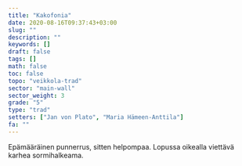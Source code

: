 ```yaml
---
title: "Kakofonia"
date: 2020-08-16T09:37:43+03:00
slug: ""
description: ""
keywords: []
draft: false
tags: []
math: false
toc: false
topo: "veikkola-trad"
sector: "main-wall"
sector_weight: 3
grade: "5"
type: "trad"
setters: ["Jan von Plato", "Maria Hämeen-Anttila"]
fa: ""
---
```


Epämääräinen punnerrus, sitten helpompaa. Lopussa oikealla viettävä karhea sormihalkeama.